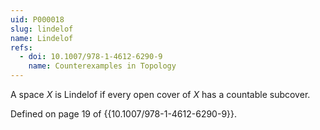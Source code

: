 ```yaml
---
uid: P000018
slug: lindelof
name: Lindelof
refs:
  - doi: 10.1007/978-1-4612-6290-9
    name: Counterexamples in Topology
---
```

A space $X$ is Lindelof if every open cover of $X$ has a countable subcover.

Defined on page 19 of {{10.1007/978-1-4612-6290-9}}.
